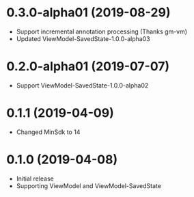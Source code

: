 0.3.0-alpha01 (2019-08-29)
==========================
* Support incremental annotation processing (Thanks gm-vm)
* Updated ViewModel-SavedState-1.0.0-alpha03

0.2.0-alpha01 (2019-07-07)
==========================
* Support ViewModel-SavedState-1.0.0-alpha02

0.1.1 (2019-04-09)
==================
* Changed MinSdk to 14

0.1.0 (2019-04-08)
==================
* Initial release
* Supporting ViewModel and ViewModel-SavedState